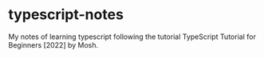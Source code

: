 # typescript-notes
My notes of learning typescript following the tutorial TypeScript Tutorial for Beginners [2022] by Mosh.

